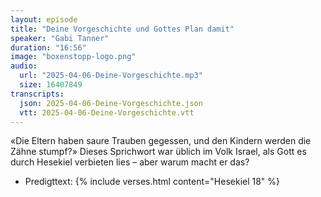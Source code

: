 ```yaml
---
layout: episode
title: "Deine Vorgeschichte und Gottes Plan damit"
speaker: "Gabi Tanner"
duration: "16:56"
image: "boxenstopp-logo.png"
audio:
  url: "2025-04-06-Deine-Vorgeschichte.mp3"
  size: 16407849
transcripts:
  json: 2025-04-06-Deine-Vorgeschichte.json
  vtt: 2025-04-06-Deine-Vorgeschichte.vtt
---
```


«Die Eltern haben saure Trauben gegessen, und den Kindern werden die Zähne stumpf?» Dieses Sprichwort war üblich im Volk Israel, als Gott es durch Hesekiel verbieten lies – aber warum macht er das?

- Predigttext: {% include verses.html content="Hesekiel 18" %}